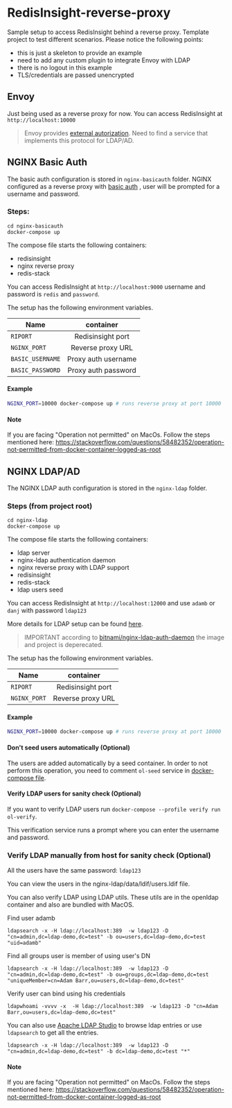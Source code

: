 # RedisInsight-reverse-proxy

Sample setup to access RedisInsight behind a reverse proxy. Template project to test different scenarios.
Please notice the following points:

- this is just a skeleton to provide an example
- need to add any custom plugin to integrate Envoy with LDAP
- there is no logout in this example
- TLS/credentials are passed unencrypted


## Envoy
Just being used as a reverse proxy for now. You can access RedisInsight at `http://localhost:10000`

> Envoy provides [external autorization](https://www.envoyproxy.io/docs/envoy/latest/api-v3/extensions/filters/http/ext_authz/v3/ext_authz.proto). Need to find a service that implements this protocol for LDAP/AD.

## NGINX Basic Auth

The basic auth configuration is stored in `nginx-basicauth` folder. NGINX configured as a  reverse proxy with [basic auth](https://docs.nginx.com/nginx/admin-guide/security-controls/configuring-http-basic-authentication/) , user will be prompted for a username and password.

### Steps:
```
cd nginx-basicauth
docker-compose up
```

The compose file starts the following containers:
- redisinsight
- nginx reverse proxy
- redis-stack


You can access RedisInsight at `http://localhost:9000` username and password is `redis` and `password`.

The setup has the following environment variables.

| Name             | container           |
|------------------|:-------------------:|
| `RIPORT`         | Redisinsight port   |
| `NGINX_PORT`     | Reverse proxy URL   |
| `BASIC_USERNAME` | Proxy auth username |
| `BASIC_PASSWORD` | Proxy auth password |

#### Example
```bash
NGINX_PORT=10000 docker-compose up # runs reverse proxy at port 10000
```

#### Note
If you are facing "Operation not permitted" on MacOs. Follow the steps mentioned here: https://stackoverflow.com/questions/58482352/operation-not-permitted-from-docker-container-logged-as-root

## NGINX LDAP/AD

The NGINX LDAP auth configuration is stored in the `nginx-ldap` folder.

### Steps (from project root)

```
cd nginx-ldap
docker-compose up
```

The compose file starts the folllowing containers:
- ldap server
- nginx-ldap authentication daemon
- nginx reverse proxy with LDAP support
- redisinsight
- redis-stack
- ldap users seed

You can access RedisInsight at `http://localhost:12000` and use `adamb` or `danj` with password `ldap123`

More details for LDAP setup can be found [here](https://github.com/nginxinc/nginx-ldap-auth). 

>IMPORTANT according to [bitnami/nginx-ldap-auth-daemon](https://hub.docker.com/r/bitnami/nginx-ldap-auth-daemon) the image and project is deperecated.

The setup has the following environment variables.

| Name             | container           |
|------------------|:-------------------:|
| `RIPORT`         | Redisinsight port   |
| `NGINX_PORT`     | Reverse proxy URL   |

#### Example
```bash
NGINX_PORT=10000 docker-compose up # runs reverse proxy at port 10000
```

#### Don't seed users automatically (Optional)

The users are added automatically by a seed container. In order to not perform this operation, you need to comment `ol-seed` service in [docker-compose file](nginx-ldap/docker-compose.yml).

#### Verify LDAP users for sanity check (Optional)

If you want to verify LDAP users run `docker-compose --profile verify run ol-verify`.

This verification service runs a prompt where you can enter the username and password.


### Verify LDAP manually from host for sanity check (Optional)

All the users have the same password: `ldap123`

You can view the users in the nginx-ldap/data/ldif/users.ldif file.

You can also verify LDAP using LDAP utils. These utils are in the openldap container and also are bundled with MacOS.

Find user  adamb

`ldapsearch -x -H ldap://localhost:389  -w ldap123 -D "cn=admin,dc=ldap-demo,dc=test" -b ou=users,dc=ldap-demo,dc=test "uid=adamb"`

Find all groups user is member of using user's DN

`ldapsearch -x -H ldap://localhost:389  -w ldap123 -D "cn=admin,dc=ldap-demo,dc=test" -b ou=groups,dc=ldap-demo,dc=test "uniqueMember=cn=Adam Barr,ou=users,dc=ldap-demo,dc=test"` 

Verify user can bind using his credentials

`ldapwhoami -vvvv -x  -H ldap://localhost:389  -w ldap123 -D "cn=Adam Barr,ou=users,dc=ldap-demo,dc=test"`

You can also use [Apache LDAP Studio](https://directory.apache.org/studio/) to browse ldap entries or use `ldapsearch` to get all the entries.

`ldapsearch -x -H ldap://localhost:389  -w ldap123 -D "cn=admin,dc=ldap-demo,dc=test" -b dc=ldap-demo,dc=test "*"`

#### Note
If you are facing "Operation not permitted" on MacOs. Follow the steps mentioned here: https://stackoverflow.com/questions/58482352/operation-not-permitted-from-docker-container-logged-as-root
